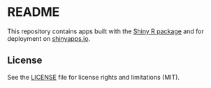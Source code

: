 # README

This repository contains apps built with the [Shiny R package](https://shiny.rstudio.com/) and for deployment on [shinyapps.io](https://www.shinyapps.io/).  

## License

See the [LICENSE](LICENSE.md) file for license rights and limitations (MIT).


